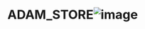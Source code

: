 # ADAM_STORE![image](https://user-images.githubusercontent.com/94389811/157849620-636504c2-fcd5-4f0a-bbe2-da78cae726f6.png)
